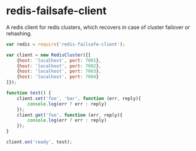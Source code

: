 # redis-failsafe-client
A redis client for redis clusters, which recovers in case of cluster failover or rehashing.

```javascript
var redis = require('redis-failsafe-client');

var client = new RedisCluster({[
    {host: 'localhost', port: 7001},
    {host: 'localhost', port: 7002},
    {host: 'localhost', port: 7003},
    {host: 'localhost', port: 7004}
]});

function test() {
    client.set('foo', 'bar', function (err, reply){
        console.log(err ? err : reply)
    });
    client.get('foo', function (err, reply){
        console.log(err ? err : reply)
    });
}

client.on('ready', test);
```